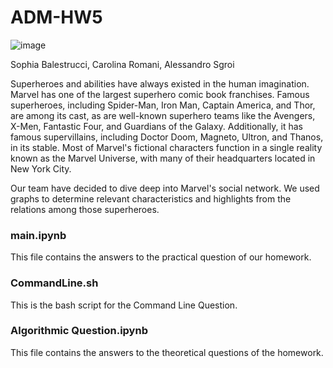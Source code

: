 # ADM-HW5

![image](https://user-images.githubusercontent.com/115465627/211205550-b44f914d-be4e-48c5-9fe3-58af003d0846.png)

Sophia Balestrucci, Carolina Romani, Alessandro Sgroi

Superheroes and abilities have always existed in the human imagination. Marvel has one of the largest superhero comic book franchises. Famous superheroes, including Spider-Man, Iron Man, Captain America, and Thor, are among its cast, as are well-known superhero teams like the Avengers, X-Men, Fantastic Four, and Guardians of the Galaxy. Additionally, it has famous supervillains, including Doctor Doom, Magneto, Ultron, and Thanos, in its stable. Most of Marvel's fictional characters function in a single reality known as the Marvel Universe, with many of their headquarters located in New York City.

Our team have decided to dive deep into Marvel's social network. We used graphs to determine relevant characteristics and highlights from the relations among those superheroes.
### main.ipynb
This file contains the answers to the practical question of our homework.
### CommandLine.sh
This is the bash script for the Command Line Question.
### Algorithmic Question.ipynb
This file contains the answers to the theoretical questions of the homework.
